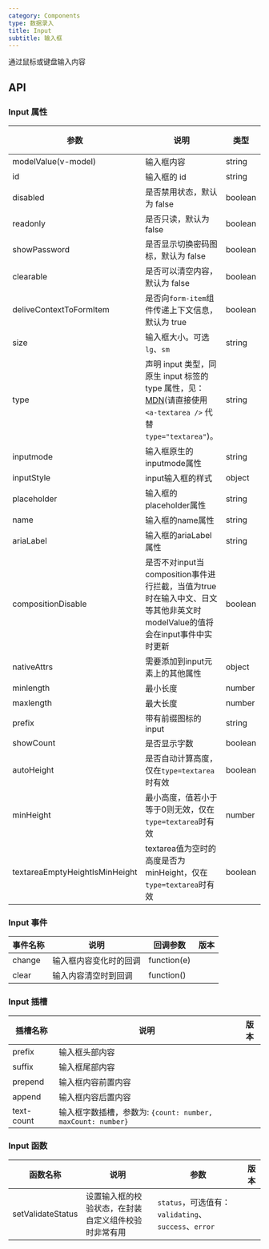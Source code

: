 ```yaml
---
category: Components
type: 数据录入
title: Input
subtitle: 输入框
---
```


通过鼠标或键盘输入内容

## API

### Input 属性

| 参数                              | 说明                                                                                                                                                          | 类型      | 默认值    | 版本 |
|---------------------------------|-------------------------------------------------------------------------------------------------------------------------------------------------------------|---------|--------| --- |
| modelValue(v-model)             | 输入框内容                                                                                                                                                       | string  |        |  |
| id                              | 输入框的 id                                                                                                                                                     | string  |        |  |
| disabled                        | 是否禁用状态，默认为 false                                                                                                                                            | boolean | false  |  |
| readonly                        | 是否只读，默认为 false                                                                                                                                              | boolean | false  |  |
| showPassword                    | 是否显示切换密码图标，默认为 false                                                                                                                                        | boolean | false  |  |
| clearable                       | 是否可以清空内容，默认为 false                                                                                                                                          | boolean | false  |  |
| deliveContextToFormItem         | 是否向`form-item`组件传递上下文信息，默认为 true                                                                                                                            | boolean | true   |  |
| size                            | 输入框大小。可选 `lg`、`sm`                                                                                                                                          | string  | ``     |  |
| type                            | 声明 input 类型，同原生 input 标签的 type 属性，见：[MDN](https://developer.mozilla.org/zh-CN/docs/Web/HTML/Element/input#属性)(请直接使用 `<a-textarea />` 代替 `type="textarea"`)。 | string  | `text` |  |
| inputmode                       | 输入框原生的inputmode属性                                                                                                                                           | string  |        |  |  |
| inputStyle                      | input输入框的样式                                                                                                                                                 | object  | {}     |  |  |
| placeholder                     | 输入框的placeholder属性                                                                                                                                           | string  |        |  |  |
| name                            | 输入框的name属性                                                                                                                                                  | string  |        |  |  |
| ariaLabel                       | 输入框的ariaLabel属性                                                                                                                                             | string  |        |  |  |
| compositionDisable              | 是否不对input当composition事件进行拦截，当值为true时在输入中文、日文等其他非英文时modelValue的值将会在input事件中实时更新                                                                              | boolean | false  |  |  |
| nativeAttrs                     | 需要添加到input元素上的其他属性                                                                                                                                          | object  | {}     |  |  |
| minlength                       | 最小长度                                                                                                                                                        | number  |        |  |
| maxlength                       | 最大长度                                                                                                                                                        | number  |        |  |
| prefix                          | 带有前缀图标的 input                                                                                                                                               | string  | slot   |  |  |
| showCount                       | 是否显示字数                                                                                                                                                      | boolean | false  |  |
| autoHeight                      | 是否自动计算高度，仅在`type=textarea`时有效                                                                                                                         | boolean | false  |  |
| minHeight                       | 最小高度，值若小于等于0则无效，仅在`type=textarea`时有效                                                                                                                 | number  | 0      |  |
| textareaEmptyHeightIsMinHeight  | textarea值为空时的高度是否为minHeight，仅在`type=textarea`时有效                                                                                                        | boolean | true   |  |

### Input 事件

| 事件名称   | 说明          | 回调参数    | 版本    |
|--------|-------------| ----------- |-------|
| change | 输入框内容变化时的回调 | function(e) |       |
| clear  | 输入内容清空时到回调  | function() |       |

### Input 插槽

| 插槽名称    | 说明                                               | 版本  |
|---------|--------------------------------------------------|-----|
| prefix  | 输入框头部内容                                          |     |
| suffix  | 输入框尾部内容                                          |     |
| prepend | 输入框内容前置内容                                        |     |
| append  | 输入框内容后置内容                                        |     |
| text-count  | 输入框字数插槽，参数为: `{count: number, maxCount: number}` |     |

### Input 函数

| 函数名称       | 说明                         | 参数                                         | 版本          |
|------------|----------------------------|--------------------------------------------|-------------|
| setValidateStatus     | 设置输入框的校验状态，在封装自定义组件校验时非常有用 | `status`，可选值有：`validating`、`success`、`error` |         |

